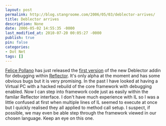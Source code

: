 ```yaml
---
layout: post
permalink: http://blog.stangroome.com/2006/05/03/deblector-arrives/
title: Deblector arrives
description: None
date: 2006-05-02 14:55:35 -0000
last_modified_at: 2010-07-20 00:05:27 -0000
publish: true
pin: false
categories:
- Dot Net
tags: []
---
```

[Felice Pollano](http://www.felicepollano.com/) has just released the [first version](http://www.felicepollano.com/PermaLink,guid,1c863e69-1b56-4cfa-a60b-203e1127b8bd.aspx) of the new Deblector addin for debugging within [Reflector](http://www.aisto.com/Roeder/DotNet/). It's only alpha at the moment and has some obvious bugs but it is very promising. In the past I have looked at having a Virtual PC with a hacked rebuild of the core framework with debugging enabled. Now I can step into framework code just as easily within the familar Reflector interface. I don't have much experience with IL so I was a little confused at first when multiple lines of IL seemed to execute at once but I quickly realised they all applied to method call setup. I suspect, if possible, we may even be able step through the framework viewed in our chosen language. Keep an eye on this one.

